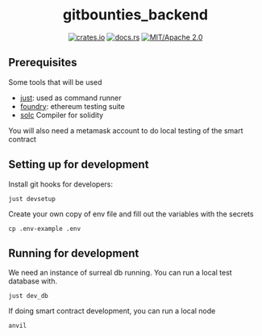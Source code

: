 <div align="center">

# gitbounties_backend

[![crates.io](https://img.shields.io/crates/v/gitbounties_backend.svg)](https://crates.io/crates/gitbounties_backend)
[![docs.rs](https://docs.rs/gitbounties_backend/badge.svg)](https://docs.rs/gitbounties_backend)
[![MIT/Apache 2.0](https://img.shields.io/badge/license-MIT%2FApache-blue.svg)](#)

</div>

## Prerequisites

Some tools that will be used
- [just](https://github.com/casey/just): used as command runner
- [foundry](https://github.com/foundry-rs/foundry): ethereum testing suite
- [solc](#) Compiler for solidity

You will also need a metamask account to do local testing of the smart contract

## Setting up for development

Install git hooks for developers:
```
just devsetup
```

Create your own copy of env file and fill out the variables with the secrets
```
cp .env-example .env
```

## Running for development

We need an instance of surreal db running. You can run a local test database with.
```
just dev_db
```

If doing smart contract development, you can run a local node
```
anvil
```
